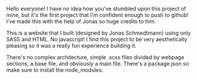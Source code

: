 Hello everyone! I have no idea how you've stumbled upon this project of mine, but it's the first project
that I'm confident enough to push to github! I've made this with the help of Jonas so huge credits to him.

This is a website that I built (designed by Jonas Schmedtmann) using only SASS and HTML. No javascript!
I find this project to be very aesthetically pleasing so it was a really fun experience building it.

There's no complex architecture, simple .scss files divided by webpage sections, a base file, and obviously
a main file. There's a package.json so make sure to install the node_modules.
